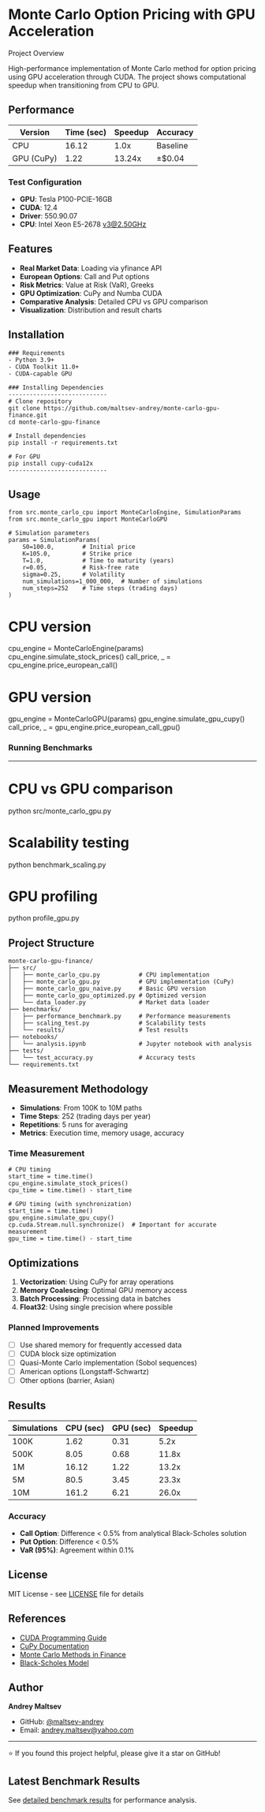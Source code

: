 # Monte Carlo Option Pricing with GPU Acceleration

Project Overview

High-performance implementation of Monte Carlo method for option pricing using GPU acceleration through CUDA. The project shows computational speedup when transitioning from CPU to GPU.

## Performance

| Version    | Time (sec) | Speedup | Accuracy |
|------------|------------|---------|----------|
| CPU        | 16.12      | 1.0x    | Baseline |
| GPU (CuPy) | 1.22       | 13.24x  | ±$0.04  |

### Test Configuration
- **GPU**:	Tesla P100-PCIE-16GB
- **CUDA**: 	12.4
- **Driver**: 	550.90.07
- **CPU**: 	Intel Xeon E5-2678 v3@2.50GHz

## Features

- **Real Market Data**:     Loading via yfinance API
- **European Options**:     Call and Put options
- **Risk Metrics**: 	    Value at Risk (VaR), Greeks
- **GPU Optimization**:     CuPy and Numba CUDA
- **Comparative Analysis**: Detailed CPU vs GPU comparison
- **Visualization**: 	    Distribution and result charts

## Installation
````
### Requirements
- Python 3.9+
- CUDA Toolkit 11.0+ 
- CUDA-capable GPU

### Installing Dependencies
----------------------------
# Clone repository
git clone https://github.com/maltsev-andrey/monte-carlo-gpu-finance.git
cd monte-carlo-gpu-finance

# Install dependencies
pip install -r requirements.txt

# For GPU
pip install cupy-cuda12x
----------------------------
````

## Usage
```
from src.monte_carlo_cpu import MonteCarloEngine, SimulationParams
from src.monte_carlo_gpu import MonteCarloGPU

# Simulation parameters
params = SimulationParams(
    S0=100.0,        # Initial price
    K=105.0,         # Strike price
    T=1.0,           # Time to maturity (years)
    r=0.05,          # Risk-free rate
    sigma=0.25,      # Volatility
    num_simulations=1_000_000,  # Number of simulations
    num_steps=252    # Time steps (trading days)
)
```

# CPU version
cpu_engine = MonteCarloEngine(params)
cpu_engine.simulate_stock_prices()
call_price, _ = cpu_engine.price_european_call()

# GPU version
gpu_engine = MonteCarloGPU(params)
gpu_engine.simulate_gpu_cupy()
call_price, _ = gpu_engine.price_european_call_gpu()


### Running Benchmarks
----------------------------
# CPU vs GPU comparison
python src/monte_carlo_gpu.py

# Scalability testing
python benchmark_scaling.py

# GPU profiling
python profile_gpu.py

## Project Structure
````
monte-carlo-gpu-finance/
├── src/
│   ├── monte_carlo_cpu.py           # CPU implementation
│   ├── monte_carlo_gpu.py           # GPU implementation (CuPy)
│   ├── monte_carlo_gpu_naive.py     # Basic GPU version
│   ├── monte_carlo_gpu_optimized.py # Optimized version
│   └── data_loader.py               # Market data loader
├── benchmarks/
│   ├── performance_benchmark.py     # Performance measurements
│   ├── scaling_test.py              # Scalability tests
│   └── results/                     # Test results
├── notebooks/
│   └── analysis.ipynb               # Jupyter notebook with analysis
├── tests/
│   └── test_accuracy.py             # Accuracy tests
└── requirements.txt
````

## Measurement Methodology

- **Simulations**:	From 100K to 10M paths
- **Time Steps**:	252 (trading days per year)
- **Repetitions**: 	5 runs for averaging
- **Metrics**: 		Execution time, memory usage, accuracy

### Time Measurement
```
# CPU timing
start_time = time.time()
cpu_engine.simulate_stock_prices()
cpu_time = time.time() - start_time

# GPU timing (with synchronization)
start_time = time.time()
gpu_engine.simulate_gpu_cupy()
cp.cuda.Stream.null.synchronize()  # Important for accurate measurement
gpu_time = time.time() - start_time
```

## Optimizations
1. **Vectorization**:		Using CuPy for array operations
2. **Memory Coalescing**: 	Optimal GPU memory access
3. **Batch Processing**: 	Processing data in batches
4. **Float32**: 			Using single precision where possible

### Planned Improvements
- [ ] Use shared memory for frequently accessed data
- [ ] CUDA block size optimization
- [ ] Quasi-Monte Carlo implementation (Sobol sequences)
- [ ] American options (Longstaff-Schwartz)
- [ ] Other options (barrier, Asian)

## Results

| Simulations | CPU (sec) | GPU (sec) | Speedup |
|-------------|-----------|-----------|---------|
| 100K        | 1.62      | 0.31      | 5.2x    |
| 500K        | 8.05      | 0.68      | 11.8x   |
| 1M          | 16.12     | 1.22      | 13.2x   |
| 5M          | 80.5      | 3.45      | 23.3x   |
| 10M         | 161.2     | 6.21      | 26.0x   |

### Accuracy
- **Call Option**:	Difference < 0.5% from analytical Black-Scholes solution
- **Put Option**:	Difference < 0.5%
- **VaR (95%)**:	Agreement within 0.1%

## License

MIT License - see [LICENSE](LICENSE) file for details

## References

- [CUDA Programming Guide](https://docs.nvidia.com/cuda/cuda-c-programming-guide/)
- [CuPy Documentation](https://docs.cupy.dev/)
- [Monte Carlo Methods in Finance](https://en.wikipedia.org/wiki/Monte_Carlo_methods_in_finance)
- [Black-Scholes Model](https://en.wikipedia.org/wiki/Black%E2%80%93Scholes_model)

## Author
**Andrey Maltsev**
- GitHub: [@maltsev-andrey](https://github.com/maltsev-andrey)
- Email: andrey.maltsev@yahoo.com

---

⭐ If you found this project helpful, please give it a star on GitHub!


## Latest Benchmark Results

See [detailed benchmark results](benchmarks/BENCHMARK_RESULTS.md) for performance analysis.


